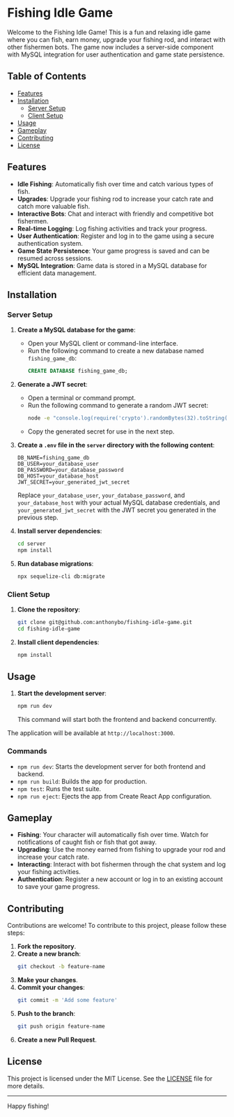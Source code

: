 # Fishing Idle Game

Welcome to the Fishing Idle Game! This is a fun and relaxing idle game where you can fish, earn money, upgrade your fishing rod, and interact with other fishermen bots. The game now includes a server-side component with MySQL integration for user authentication and game state persistence.

## Table of Contents

- [Features](#features)
- [Installation](#installation)
  - [Server Setup](#server-setup)
  - [Client Setup](#client-setup)
- [Usage](#usage)
- [Gameplay](#gameplay)
- [Contributing](#contributing)
- [License](#license)

## Features

- **Idle Fishing**: Automatically fish over time and catch various types of fish.
- **Upgrades**: Upgrade your fishing rod to increase your catch rate and catch more valuable fish.
- **Interactive Bots**: Chat and interact with friendly and competitive bot fishermen.
- **Real-time Logging**: Log fishing activities and track your progress.
- **User Authentication**: Register and log in to the game using a secure authentication system.
- **Game State Persistence**: Your game progress is saved and can be resumed across sessions.
- **MySQL Integration**: Game data is stored in a MySQL database for efficient data management.

## Installation

### Server Setup

1. **Create a MySQL database for the game**:
    - Open your MySQL client or command-line interface.
    - Run the following command to create a new database named `fishing_game_db`:
      ```sql
      CREATE DATABASE fishing_game_db;
      ```

2. **Generate a JWT secret**:
    - Open a terminal or command prompt.
    - Run the following command to generate a random JWT secret:
      ```bash
      node -e "console.log(require('crypto').randomBytes(32).toString('hex'));"
      ```
    - Copy the generated secret for use in the next step.

3. **Create a `.env` file in the `server` directory with the following content**:
    ```
    DB_NAME=fishing_game_db
    DB_USER=your_database_user
    DB_PASSWORD=your_database_password
    DB_HOST=your_database_host
    JWT_SECRET=your_generated_jwt_secret
    ```
    Replace `your_database_user`, `your_database_password`, and `your_database_host` with your actual MySQL database credentials, and `your_generated_jwt_secret` with the JWT secret you generated in the previous step.

4. **Install server dependencies**:
    ```bash
    cd server
    npm install
    ```

5. **Run database migrations**:
    ```bash
    npx sequelize-cli db:migrate
    ```

### Client Setup

1. **Clone the repository**:
    ```bash
    git clone git@github.com:anthonybo/fishing-idle-game.git
    cd fishing-idle-game
    ```

2. **Install client dependencies**:
    ```bash
    npm install
    ```

## Usage

1. **Start the development server**:
    ```bash
    npm run dev
    ```
    This command will start both the frontend and backend concurrently.

The application will be available at `http://localhost:3000`.

### Commands

- `npm run dev`: Starts the development server for both frontend and backend.
- `npm run build`: Builds the app for production.
- `npm test`: Runs the test suite.
- `npm run eject`: Ejects the app from Create React App configuration.

## Gameplay

- **Fishing**: Your character will automatically fish over time. Watch for notifications of caught fish or fish that got away.
- **Upgrading**: Use the money earned from fishing to upgrade your rod and increase your catch rate.
- **Interacting**: Interact with bot fishermen through the chat system and log your fishing activities.
- **Authentication**: Register a new account or log in to an existing account to save your game progress.

## Contributing

Contributions are welcome! To contribute to this project, please follow these steps:

1. **Fork the repository**.
2. **Create a new branch**:
    ```bash
    git checkout -b feature-name
    ```
3. **Make your changes**.
4. **Commit your changes**:
    ```bash
    git commit -m 'Add some feature'
    ```
5. **Push to the branch**:
    ```bash
    git push origin feature-name
    ```
6. **Create a new Pull Request**.

## License

This project is licensed under the MIT License. See the [LICENSE](LICENSE) file for more details.

---

Happy fishing!
